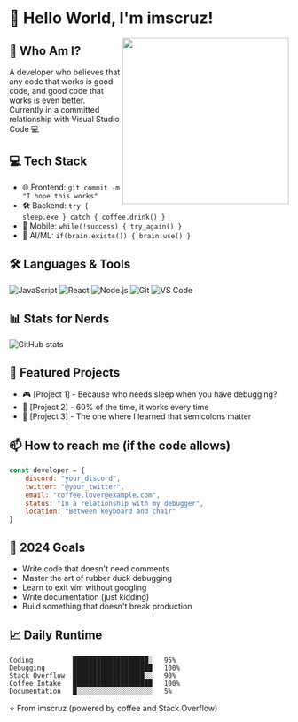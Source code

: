 # 👾 Hello World, I'm imscruz!

<img align="right" src="https://media.giphy.com/media/hS42TuYYnANLFR9IRQ/giphy.gif" width="300">

## 🤔 Who Am I?
A developer who believes that any code that works is good code, and good code that works is even better. Currently in a committed relationship with Visual Studio Code 💻

## 💻 Tech Stack
- 🌐 Frontend: `git commit -m "I hope this works"`
- 🛠 Backend: `try { sleep.exe } catch { coffee.drink() }`
- 📱 Mobile: `while(!success) { try_again() }`
- 🤖 AI/ML: `if(brain.exists()) { brain.use() }`

## 🛠 Languages & Tools
![JavaScript](https://img.shields.io/badge/-JavaScript-F7DF1E?style=flat-square&logo=javascript&logoColor=black)
![React](https://img.shields.io/badge/-React-61DAFB?style=flat-square&logo=react&logoColor=black)
![Node.js](https://img.shields.io/badge/-Node.js-339933?style=flat-square&logo=node.js&logoColor=white)
![Git](https://img.shields.io/badge/-Git-F05032?style=flat-square&logo=git&logoColor=white)
![VS Code](https://img.shields.io/badge/-VS%20Code-007ACC?style=flat-square&logo=visual-studio-code)

## 📊 Stats for Nerds
![GitHub stats](https://github-readme-stats.vercel.app/api?username=imscruz&show_icons=true&theme=synthwave)

## 🚀 Featured Projects
- 🎮 [Project 1] - Because who needs sleep when you have debugging?
- 🤖 [Project 2] - 60% of the time, it works every time
- 🌌 [Project 3] - The one where I learned that semicolons matter

## 📫 How to reach me (if the code allows)
```js
const developer = {
    discord: "your_discord",
    twitter: "@your_twitter",
    email: "coffee.lover@example.com",
    status: "In a relationship with my debugger",
    location: "Between keyboard and chair"
}
```

## 🎯 2024 Goals
- Write code that doesn't need comments
- Master the art of rubber duck debugging
- Learn to exit vim without googling
- Write documentation (just kidding)
- Build something that doesn't break production
## 📈 Daily Runtime
```text
Coding          ███████████████████░   95%
Debugging       ████████████████████   100%
Stack Overflow  ██████████████████░░   90%
Coffee Intake   ████████████████████   100%
Documentation   █░░░░░░░░░░░░░░░░░░░   5%
 ```

⭐️ From imscruz (powered by coffee and Stack Overflow)